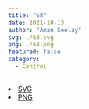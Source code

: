 ```yaml
---
title: "68"
date: 2021-10-13
author: "Aman Seelay"
svg: ./68.svg
png: ./68.png
featured: false
category:
  - Control
---
```


<li><a href="./68.svg" download className="btn-svg">SVG</a></li>
<li><a href="./68.png" download className="btn-png">PNG</a></li>

